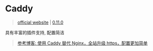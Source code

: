 # Caddy
> [official website](https://caddyserver.com/) | [0.11.0](https://bin-1253378665.cos.ap-guangzhou.myqcloud.com/caddy_v0.11.0_linux_amd64.tar.gz)

具有丰富的插件支持, 配置简洁

> [参考博客: 使用 Caddy 替代 Nginx，全站升级 https，配置更加简单](https://my.oschina.net/diamondfsd/blog/897301)